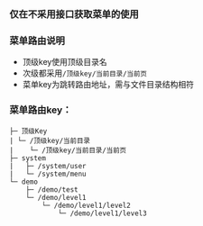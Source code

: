 ### 仅在不采用接口获取菜单的使用

### 菜单路由说明
* 顶级key使用顶级目录名
* 次级都采用`/顶级key/当前目录/当前页`
* 菜单key为跳转路由地址，需与文件目录结构相符

### 菜单路由key：
```
├─ 顶级Key
| └─ /顶级key/当前目录
|    └─ /顶级key/当前目录/当前页
├─ system
|   ├─ /system/user
|   └─ /system/menu
└─ demo
    ├─ /demo/test
    └─ /demo/level1
        └─ /demo/level1/level2
            └─ /demo/level1/level3
```